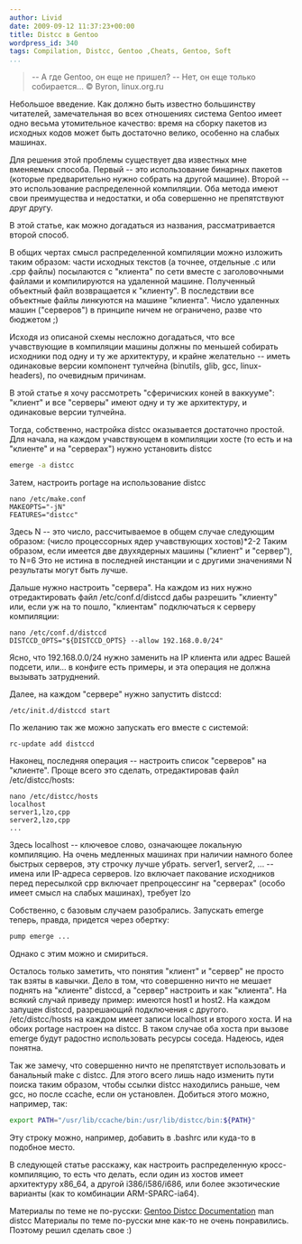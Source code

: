 ```yaml
---
author: Livid
date: 2009-09-12 11:37:23+00:00
title: Distcc в Gentoo
wordpress_id: 340
tags: Compilation, Distcc, Gentoo ,Cheats, Gentoo, Soft
...
```


> -- А где Gentoo, он еще не пришел?
> -- Нет, он еще только собирается...
> © Byron, linux.org.ru



Небольшое введение. Как должно быть известно большинству читателей,
замечательная во всех отношениях система Gentoo имеет одно весьма
утомительное качество: время на сборку пакетов из исходных кодов может
быть достаточно велико, особенно на слабых машинах.

Для решения этой проблемы существует два известных мне вменяемых
способа. Первый -- это использование бинарных пакетов (которые
предварительно нужно собрать на другой машине). Второй -- это
использование распределенной компиляции. Оба метода имеют свои
преимущества и недостатки, и оба совершенно не препятствуют друг другу.

В этой статье, как можно догадаться из названия, рассматривается второй
способ.

<!--more-->


В общих чертах смысл распределенной компиляции можно изложить таким
образом: части исходных текстов (а точнее, отдельные .c или .cpp файлы)
посылаются с "клиента" по сети вместе с заголовочными файлами и
компилируются на удаленной машине. Полученный объектный файл
возвращается к "клиенту". В последствии все объектные файлы линкуются на
машине "клиента". Число удаленных машин ("серверов") в принципе ничем не
ограничено, разве что бюджетом ;)

Исходя из описаной схемы несложно догадаться, что все учавствующие в
компиляции машины должны по меньшей собирать исходники под одну и ту же
архитектуру, и крайне желательно -- иметь одинаковые версии компонент
тулчейна (binutils, glib, gcc, linux-headers), по очевидным причинам.

В этой статье я хочу рассмотреть "сферичиских коней в ваккууме":
"клиент" и все "серверы" имеют одну и ту же архитектуру, и одинаковые
версии тулчейна.

Тогда, собственно, настройка distcc оказывается достаточно простой. Для
начала, на каждом учавствующем в компиляции хосте (то есть и на
"клиенте" и на "серверах") нужно установить distcc

```bash
emerge -a distcc
```


Затем, настроить portage на использование distcc

    nano /etc/make.conf
    MAKEOPTS="-jN"
    FEATURES="distcc"


Здесь N -- это число, рассчитываемое в общем случае следующим образом:
(число процессорных ядер учавствующих хостов)\*2-2
Таким образом, если имеется две двухядерных машины ("клиент" и
"сервер"), то N=6
Это не истина в последней инстанции и с другими значениями N результаты
могут быть лучше.

Дальше нужно настроить "сервера". На каждом из них нужно отредактировать
файл /etc/conf.d/distccd дабы разрешить "клиенту" или, если уж на то
пошло, "клиентам" подключаться к серверу компиляции:

    nano /etc/conf.d/distccd
    DISTCCD_OPTS="${DISTCCD_OPTS} --allow 192.168.0.0/24"


Ясно, что 192.168.0.0/24 нужно заменить на IP клиента или адрес Вашей
подсети, или... в конфиге есть примеры, и эта операция не должна
вызывать затруднений.

Далее, на каждом "сервере" нужно запустить distccd:

    /etc/init.d/distccd start


 По желанию так же можно запускать его вместе с системой:

    rc-update add distccd



Наконец, последняя операция -- настроить список "серверов" на
"клиенте".
Проще всего это сделать, отредактировав файл /etc/distcc/hosts:

    nano /etc/distcc/hosts
    localhost
    server1,lzo,cpp
    server2,lzo,cpp
    ...


Здесь localhost -- ключевое слово, означающее локальную компиляцию. На
очень медленных машинах при наличии намного более быстрых серверов, эту
строчку лучше убрать.
server1, server2, ... -- имена или IP-адреса серверов.
lzo включает пакование исходников перед пересылкой
cpp включает препроцессинг на "серверах" (особо имеет смысл на слабых
машинах), требует lzo

Собственно, с базовым случаем разобрались. Запускать emerge теперь,
правда, придется через обертку:

```bash
pump emerge ...
```


Однако с этим можно и смириться.

Осталось только заметить, что понятия "клиент" и "сервер" не просто так
взяты в кавычки. Дело в том, что совершенно ничто не мешает поднять на
"клиенте" distccd, а "сервер" настроить и как "клиента".
На всякий случай приведу пример: имеются host1 и host2. На каждом
запущен distccd, разрешающий подключения с другого. /etc/distcc/hosts на
каждом имеет записи localhost и второго хоста. И на обоих portage
настроен на distcc. В таком случае оба хоста при вызове emerge будут
радостно использовать ресурсы соседа. Надеюсь, идея понятна.

Так же замечу, что совершенно ничто не препятствует использовать и
банальный make с distcc. Для этого всего лишь надо изменить пути поиска
таким образом, чтобы ссылки distcc находились раньше, чем gcc, но после
ccache, если он установлен. Добиться этого можно, например, так:

```bash
export PATH="/usr/lib/ccache/bin:/usr/lib/distcc/bin:${PATH}"
```


Эту строку можно, например, добавить в .bashrc или куда-то в подобное
место.

В следующей статье расскажу, как настроить распределенную
кросс-компиляцию, то есть что делать, если один из хостов имеет
архитектуру x86\_64, а другой i386/i586/i686, или более экзотические
варианты (как то комбинации ARM-SPARC-ia64).

Материалы по теме не по-русски:
[Gentoo Distcc Documentation](http://www.gentoo.org/doc/en/distcc.xml)
man distcc
Материалы по теме по-русски мне как-то не очень понравились. Поэтому
решил сделать свое :)
